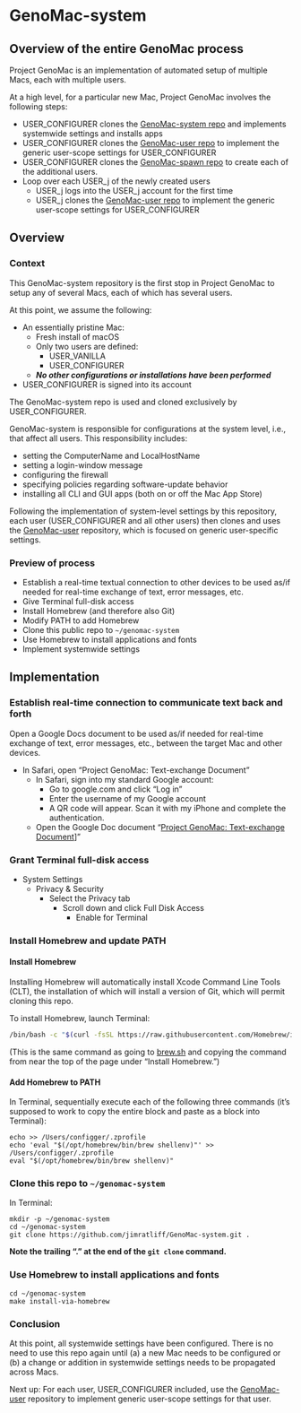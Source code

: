 # GenoMac-system
## Overview of the entire GenoMac process
Project GenoMac is an implementation of automated setup of multiple Macs, each with multiple users.

At a high level, for a particular new Mac, Project GenoMac involves the following steps:
- USER_CONFIGURER clones the [GenoMac-system repo](https://github.com/jimratliff/GenoMac-system) and implements systemwide settings and installs apps
- USER_CONFIGURER clones the [GenoMac-user repo](https://github.com/jimratliff/GenoMac-user) to implement the generic user-scope settings for USER_CONFIGURER
- USER_CONFIGURER clones the [GenoMac-spawn repo](https://github.com/jimratliff/GenoMac-spawn) to create each of the additional users.
- Loop over each USER_j of the newly created users
  - USER_j logs into the USER_j account for the first time
  - USER_j clones the [GenoMac-user repo](https://github.com/jimratliff/GenoMac-user) to implement the generic user-scope settings for USER_CONFIGURER


## Overview
### Context
This GenoMac-system repository is the first stop in Project GenoMac to setup any of several Macs, each of which has several users.

At this point, we assume the following:
- An essentially pristine Mac:
  - Fresh install of macOS
  - Only two users are defined:
    - USER_VANILLA
    - USER_CONFIGURER
  - ***No other configurations or installations have been performed***
- USER_CONFIGURER is signed into its account

The GenoMac-system repo is used and cloned exclusively by USER_CONFIGURER. 

GenoMac-system is responsible for configurations at the system level, i.e., that affect all users. This responsibility includes:
- setting the ComputerName and LocalHostName
- setting a login-window message
- configuring the firewall
- specifying policies regarding software-update behavior
- installing all CLI and GUI apps (both on or off the Mac App Store)

Following the implementation of system-level settings by this repository, each user (USER_CONFIGURER and all other users) then clones and uses the [GenoMac-user](https://github.com/jimratliff/GenoMac-user) repository, which is focused on generic user-specific settings.

### Preview of process
- Establish a real-time textual connection to other devices to be used as/if needed for real-time exchange of text, error messages, etc.
- Give Terminal full-disk access
- Install Homebrew (and therefore also Git)
- Modify PATH to add Homebrew
- Clone this public repo to `~/genomac-system`
- Use Homebrew to install applications and fonts
- Implement systemwide settings

## Implementation
### Establish real-time connection to communicate text back and forth
Open a Google Docs document to be used as/if needed for real-time exchange of text, error messages, etc., between the target Mac and other devices.
- In Safari, open “Project GenoMac: Text-exchange Document” 
  - In Safari, sign into my standard Google account:
    - Go to google.com and click “Log in”
    - Enter the username of my Google account
    - A QR code will appear. Scan it with my iPhone and complete the authentication.
  - Open the Google Doc document “[Project GenoMac: Text-exchange Document](https://docs.google.com/document/d/1RCbwjLHPidxRJJcvzILKGwtSkKpDrm8dT1fgJxlUdZ4/edit?usp=sharing)]”

### Grant Terminal full-disk access
- System Settings
  - Privacy & Security
    - Select the Privacy tab
      - Scroll down and click Full Disk Access
        - Enable for Terminal

### Install Homebrew and update PATH
#### Install Homebrew
Installing Homebrew will automatically install Xcode Command Line Tools (CLT), the 
installation of which will install a version of Git, which will permit cloning this repo.

To install Homebrew, launch Terminal:
```bash
/bin/bash -c "$(curl -fsSL https://raw.githubusercontent.com/Homebrew/install/HEAD/install.sh)"
```
(This is the same command as going to [brew.sh](https://brew.sh/) and copying the command from near the top of the page under “Install Homebrew.”)
#### Add Homebrew to PATH
In Terminal, sequentially execute each of the following three commands (it’s supposed to work to copy the entire block and paste as a block into Terminal):
```shell
echo >> /Users/configger/.zprofile
echo 'eval "$(/opt/homebrew/bin/brew shellenv)"' >> /Users/configger/.zprofile
eval "$(/opt/homebrew/bin/brew shellenv)"
```
### Clone this repo to `~/genomac-system`
In Terminal:
```shell
mkdir -p ~/genomac-system
cd ~/genomac-system
git clone https://github.com/jimratliff/GenoMac-system.git .
```
**Note the trailing “.” at the end of the `git clone` command.**

### Use Homebrew to install applications and fonts
```shell
cd ~/genomac-system
make install-via-homebrew
```

### Conclusion
At this point, all systemwide settings have been configured. There is no need to use this repo again until (a) a new Mac needs to be configured or (b) a change or addition in systemwide settings needs to be propagated across Macs.

Next up: For each user, USER_CONFIGURER included, use the [GenoMac-user](https://github.com/jimratliff/GenoMac-user) repository to implement generic user-scope settings for that user.